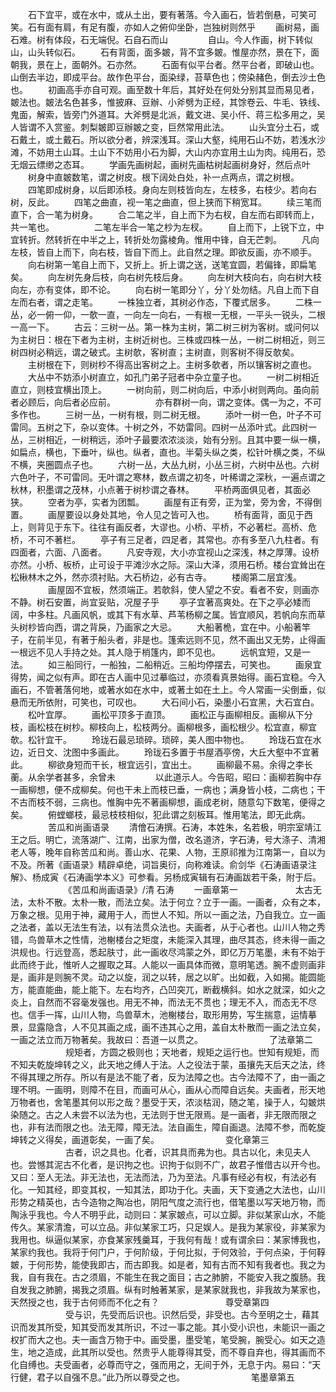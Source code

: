 <!-- { "loadSidebar": true } -->
　　石下宜平，或在水中，或从土出，要有著落。今入画石，皆若倒悬，可笑可笑。石有面有肩，有足有腹，亦如人之俯仰坐卧，岂独树则然乎
　　画树易，画石难。树有体段，石无端倪。石自石而山
　　
　　自山。今人作画，树下转似山，山头转似石。
　　石有背面，面多皴，背不宜多皴。惟屋亦然，景在下，面朝我，景在上，面朝外。石亦然。
　　石面有似平台者。然平台者，即破山也。山倒去半边，即成平台。故作色平台，面染绿，苔草色也；傍染赭色，倒去沙土色也。
　　初画高手亦自可观。画至数十年后，其好处在何处分别其显而易见者，皴法也。皴法名色甚多，惟披麻、豆辦、小斧劈为正经，其馀卷云、牛毛、铁线、鬼面，解索，皆旁门外道耳。大斧劈是北派，戴文进、吴小仟、蒋三松多用之，吴人皆谓不入赏鉴。刺梨皴即豆辦皴之变，巨然常用此法。
　　山头宜分土石，或石戴土，或土戴石。所以欲分者，辨深浅耳。深山大壑，纯用石山不妨，若浅水沙滩，不妨用土山耳。土山下不妨用小石为脚，大山内亦宜用土山为肉。纯用石，恐无烟云缥缈之态耳。
　　学画先画树起，画树先画枯树起画树身好，然后点叶
　　树身中直皴数笔，谓之树皮。根下阔处白处，补一点两点，谓之树根。
　　四笔即成树身，以后即添枝。身向左则枝皆向左，左枝多，右枝少。若向右树，反此。
　　四笔之曲直，视一笔之曲直，但上狭而下稍宽耳。
　　续三笔而直下，合一笔为树身。
　　合二笔之半，自上而下为右杈，自左而右即转而上，共一笔也。
　　
　　二笔左半合一笔之杪为左杈。
　　自上而下，上锐下立，中宜转折。然转折在中半之上，转折处勿露棱角。惟用中锋，自无芒刺。
　　凡向左枝，皆自上而下，向右枝，皆自下而上。此自然之理。即欲反画，亦不顺手。
　　向右树第一笔自上而下，又折上。折上谓之送，送笔宜圆，若偏锋，即扁笔矣。
　　向左树先身后枝，向右树先枝后身。
　　向左树大枝向右，向右树大枝向左，亦有变体，即不论。
　　向右树一笔即分丫，分丫处勿结。凡自上而下自左而右者，谓之走笔。
　　一株独立者，其树必作态，下覆式居多。
　　二株一丛，必一俯一仰，一欹一直，一向左一向右，一有根一无根，一平头一锐头，二根一高一下。
　　古云：三树一丛。第一株为主树，第二树三树为客树。或问何以为主树日：根在下者为主树，主树近树也。三株或四株一丛，一树二树相近，则三树四树必稍远，谓之破式。主树欹，客树直；主树直，则客树不得反欹矣。
　　主树根在下，则树杪不得高出客树之上。主树多欹者，所以镶客树之直也。
　　大丛中不妨添小树直立，如孔门弟子冠者中杂立童子也。
　　一树二树相近直立，则枝宜横出顶上。
　　一树向前，则二树向后，中添小树则两向。虽向前者必顾后，向后者必应前。
　　
　　亦有群树一向，谓之变体。偶一为之，不可多作也。
　　三树一丛，一树有根，则二树无根。
　　添叶一树一色，叶子不可雷同。五树之下，杂以变体。十树之外，不妨雷同。四树一丛添叶式。此四树一丛，三树相近，一树稍远，添叶子最要浓浓淡淡，始有分别。且其中要一纵一横，如扁点，横也，下垂叶，纵也。纵者，直也。半菊头纵之类，松针叶横之类，不纵不横，夹圈圆点子也。
　　六树一丛，大丛九树，小丛三树，六树中丛也。六树六色叶子，不可雷同。无叶谓之寒林，数点谓之初冬，叶稀谓之深秋，一遍点谓之秋林，积墨谓之茂林，小点著于树杪谓之春林。
　　平桥两面俱见者，其面必狭。
　　空者为亭，实者为团瓢。
　　画屋有正有旁，正为堂，旁为舍，不得倒置。
　　画屋要设以身处其地，令人见之皆可入也。
　　桥有面背，面见于西上，则背见于东下。往往有画反者，大谬也。小桥、平桥，不必著栏。高桥、危桥，不可不著栏。
　　亭子有三足者，四足者，其常也。亦有多至八九柱者。有四面者，六面、八面者。
　　凡安寺观，大小亦宜视山之深浅，林之厚薄。设桥亦然。小桥、板桥，止可设于平滩沙水之际。深山大泽，须用石桥。楼台宜耸出在松楸林木之外，然亦须衬贴。大石桥边，必有古寺。
　　楼阁第二层宜浅。
　　
　　画屋固不宜板，然须端正。若欹斜，使人望之不安。看者不安，则画亦不静。树石安置，尚宜妥贴，况屋子乎
　　亭子宜著高爽处。在下之亭必矮而阔，中多柱。凡画风帆，或其下有水草、芦苇杨柳之属。皆宜顺风，若帆向东而草头树杪皆向西，谓之背戾，乃画家之大忌。
　　大船著桅，宜在中。小船著竿子，在前半见，有著于船头者，非是也。篷索远则不见，然不画出又无势，止得画一根远不见人手持之处。其人隐于梢篷内，即不见也。
　　远帆宜短，又是一法。
　　如三船同行，一船独，二船稍近。三船均停摆去，可笑也。
　　画泉宜得势，闻之似有声。即在古人画中见过摹临过，亦须看真景始得。画石宜稳。今入画石，不管著落何地，或著水如在水中，或著土如在土上。今人常画一尖倒垂，似悬而无所依附，可笑也，可叹也。
　　大石间小石，染墨小石宜黑，大石宜白。
　　松叶宜厚。
　　画松平顶多于直顶。
　　画松正与画柳相反。画柳从下分枝，画松枝在树杪。柳枝向上，松枝两分。画柳根多，画松根少。松宜直，柳宜欹。松针宜干。
　　玲珑石最忌琐碎。琐碎，美人图中物也。
　　玲珑石宜在水边，近日文、沈图中多画此。
　　玲珑石多置于书屋酒亭傍，大丘大壑中不宜著此。
　　柳欲身短而干长，根宜远引，宜出土。
　　画柳最不易。余得之李长蘅。从余学者甚多，余曾未
　　
　　以此道示人。今告昭，昭曰：画柳若胸中存一画柳想，便不成柳矣。何也干未上而枝已垂，一病也；满身皆小枝，二病也；干不古而枝不弱，三病也。惟胸中先不著画柳想，画成老树，随意勾下数笔，便得之矣。
　　俯螳螂枝，最忌枝枝相似，犯此谓之刻板耳。惟用笔法，即无此病。
　　
　　苦瓜和尚画语录
　　清儈石涛撰。石涛，本姓朱，名若极，明宗室靖江王之后。明亡，流落湖广、江南，出家为僧，改名道济，字石涛，号大涤子、清湘老人等，晚年自称苦瓜和尚。善山水、花果、人物，王原祁推为江南第一，自以为不及。所著《画语录》精辟卓绝，词旨奥衍，向称难读。俞剑华《石涛画语录注解》、杨成寅《石涛画学本义》可参看。另杨成寅辑有石涛画跋若干条，附于后。
　　
　　
　　《苦瓜和尚画语录》/清 石涛
　　一画章第一
　　
　　　　太古无法，太朴不散。太朴一散，而法立矣。法于何立？立于一画。一画者，众有之本，万象之根。见用于神，藏用于人，而世人不知。所以一画之法，乃自我立。立一画之法者，盖以无法生有法，以有法贯众法也。夫画者，从于心者也。山川人物之秀错，鸟兽草木之性情，池榭楼台之矩度，未能深入其理，曲尽其态，终未得一画之洪规也。行远登高，悉起肤寸，此一画收尽鸿蒙之外，即亿万万笔墨，未有不始于此而终于此，惟听人之握取之耳。人能以一画具体而微，意明笔透。腕不虚则画非是，画非是则腕不灵。动之以旋，润之以转，居之以旷。出如截，入如揭。能圆能方，能直能曲，能上能下。左右均齐，凸凹突兀，断截横斜。如水之就深，如火之炎上，自然而不容毫发强也。用无不神，而法无不贯也；理无不入，而态无不尽也。信手一挥，山川人物，鸟兽草木，池榭楼台，取形用势，写生揣意，运情摹景，显露隐含，人不见其画之成，画不违其心之用，盖自太朴散而一画之法立矣，一画之法立而万物著矣。我故曰：吾道一以贯之。
　　　
　　　　了法章第二
　　
　　　　规矩者，方圆之极则也；天地者，规矩之运行也。世知有规矩，而不知夫乾旋坤转之义，此天地之缚人于法。人之役法于蒙，虽攘先天后天之法，终不得其理之所存。所以有是法不能了者，反为法障之也。古今法障不了，由一画之理不明。一画明，则障不在目，而画可从心，画从心而障自远矣。夫画者，形天地万物者也，舍笔墨其何以形之哉？墨受于天，浓淡枯润，随之笔，操于人，勾皴烘染随之。古之人未尝不以法为也，无法则于世无限焉。是一画者，非无限而限之也，非有法而限之也。法无障，障无法。法自画生，障自画退。法障不参，而乾旋坤转之义得矣，画道彰矣，一画了矣。
　　　
　　　　变化章第三
　　
　　　　古者，识之具也。化者，识其具而弗为也。具古以化，未见夫人也。尝憾其泥古不化者，是识拘之也。识拘于似则不广，故君子惟借古以开今也。又曰：至人无法。非无法也，无法而法，乃为至法。凡事有经必有权，有法必有化。一知其经，即变其权，一知其法，即功于化。夫画，天下变通之大法也，山川形势之精英也，古今造物之陶冶也，阴阳气度之流行也，借笔墨以写天地万物，而陶泳乎我也。今人不明乎此，动则曰：某家皴点，可以立脚。非似某家山水，不能传久。某家清澹，可以立品。非似某家工巧，只足娱人。是我为某家役，非某家为我用也。纵逼似某家，亦食某家残羹耳，于我何有哉！或有谓余曰：某家博我也，某家约我也。我将于何门户，于何阶级，于何比拟，于何效验，于何点染，于何鞟皴，于何形势，能使我即古，而古即我。如是者，知有古而不知有我者也。我之为我，自有我在。古之须眉，不能生在我之面目；古之肺腑，不能安入我之腹肠。我自发我之肺腑，揭我之须眉。纵有时触著某家，是某家就我也，非我故为某家也，天然授之也，我于古何师而不化之有？
　　　
　　　　尊受章第四
　　
　　　　受与识，先受而后识也。识然后受，非受也。古今至明之士，藉其识而发其所受，知其受而发其所识，不过一事之能。其小受小识也，未能识一画之权扩而大之也。夫一画含万物于中。画受墨，墨受笔，笔受腕，腕受心。如天之造生，地之造成，此其所以受也。然贵乎人能尊得其受，而不尊自弃也，得其画而不化自缚也。夫受画者，必尊而守之，强而用之，无间于外，无息于内。易曰：“天行健，君子以自强不息。”此乃所以尊受之也。
　　　
　　　　笔墨章第五
　　
